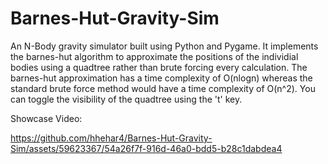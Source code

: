 # Barnes-Hut-Gravity-Sim

An N-Body gravity simulator built using Python and Pygame. It implements the barnes-hut algorithm to approximate the positions of the individial bodies using a quadtree rather than brute forcing every calculation. The barnes-hut approximation has a time complexity of O(nlogn) whereas the standard brute force method would have a time complexity of O(n^2). You can toggle the visibility of the quadtree using the 't' key.

Showcase Video:


https://github.com/hhehar4/Barnes-Hut-Gravity-Sim/assets/59623367/54a26f7f-916d-46a0-bdd5-b28c1dabdea4

